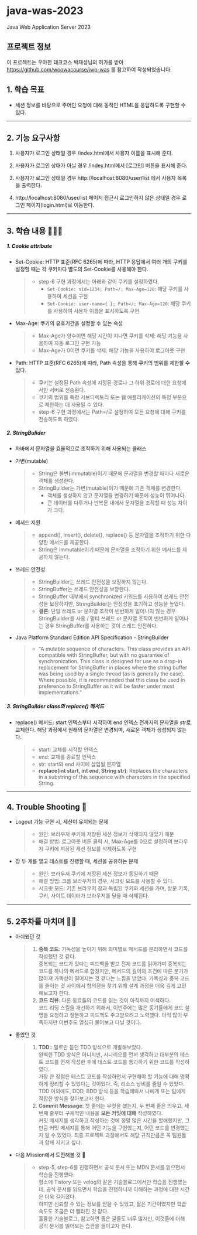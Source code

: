 # java-was-2023

Java Web Application Server 2023

## 프로젝트 정보

이 프로젝트는 우아한 테크코스 박재성님의 허가를 받아 https://github.com/woowacourse/jwp-was
를 참고하여 작성되었습니다.

## 1. 학습 목표
- 세션 정보를 바탕으로 주어인 요청에 대해 동적인 HTML을 응답하도록 구현할 수 있다.

---

## 2. 기능 요구사항
1. 사용자가 로그인 상태일 경우 /index.html에서 사용자 이름을 표시해 준다.

2. 사용자가 로그인 상태가 아닐 경우 /index.html에서 [로그인] 버튼을 표시해 준다.

3. 사용자가 로그인 상태일 경우 http://localhost:8080/user/list 에서 사용자 목록을 출력한다.

4. http://localhost:8080/user/list  페이지 접근시 로그인하지 않은 상태일 경우 로그인 페이지(login.html)로 이동한다.

---

## 3. 학습 내용 👨🏻‍💻

##### 1. Cookie attribute
- Set-Cookie: HTTP 표준(RFC 6265)에 따라, HTTP 응답에서 여러 개의 쿠키를 설정할 때는 각 쿠키마다 별도의 Set-Cookie를 사용해야 한다.
  >- step-6 구현 과정에서는 아래와 같이 쿠키를 설정하였다.
  >   - `Set-Cookie: sid=1234; Path=/; Max-Age=120`: 해당 쿠키를 사용하여 세션을 구현
  >   - `Set-Cookie: user-name={ }; Path=/; Max-Age=120`: 해당 쿠키를 사용하여 사용자 이름을 표시하도록 구현
- Max-Age: 쿠키의 유효기간을 설정할 수 있는 속성
  >- Max-Age가 양수이면 해당 시간이 지나면 쿠키를 삭제: 해당 기능을 사용하여 자동 로그인 구현 가능
  >- Max-Age가 0이면 쿠키를 삭제: 해당 기능을 사용하여 로그아웃 구현
- Path: HTTP 표준(RFC 6265)에 따라, Path 속성을 통해 쿠키의 범위를 제한할 수 있다.
  >- 쿠키는 설정된 Path 속성에 지정된 경로나 그 하위 경로에 대한 요청에서만 서버로 전송된다.
  >- 쿠키의 범위를 특정 서브디렉토리 또는 웹 애플리케이션의 특정 부분으로 제한하는 데 사용될 수 있다.
  >- step-6 구현 과정에서는 Path=/로 설정하여 모든 요청에 대해 쿠키를 전송하도록 하였다.

##### 2. StringBulider
- 자바에서 문자열을 효율적으로 조작하기 위해 사용되는 클래스
- 가변(mutable)
  >- String은 불변(immutable)이기 때문에 문자열을 변경할 때마다 새로운 객체를 생성한다.
  >- StringBuilder는 가변(mutable)이기 때문에 기존 객체를 변경한다.
  >   - 객체를 생성하지 않고 문자열을 변경하기 때문에 성능이 뛰어나다.
  >   - 큰 데이터를 다루거나 반복문 내에서 문자열을 조작할 때 성능 차이가 크다.

- 메서드 지원
  >- append(), insert(), delete(), replace() 등 문자열을 조작하기 위한 다양한 메서드를 제공한다.
  >- String은 immutable이기 때문에 문자열을 조작하기 위한 메서드를 제공하지 않는다.

- 쓰레드 안전성
  >- StringBuilder는 쓰레드 안전성을 보장하지 않는다.
  >- StringBuffer는 쓰레드 안전성을 보장한다.
  >  - StringBuffer 내부에서 synchronized 키워드를 사용하여 쓰레드 안전성을 보장하지만, StringBuilder는 안정성을 포기하고 성능을 높였다.
  >- **결론**: 단일 쓰레드 or 문자열 조작이 빈번하게 일어나지 않는 경우 StringBuilder를 사용 / 멀티 쓰레드 or 문자열 조작이 빈번하게 일어나는 경우 StringBuffer를 사용하는 것이 스레드 안전하다.

- Java Platform Standard Edition API Specification - StringBuilder
  >- "A mutable sequence of characters. This class provides an API compatible with StringBuffer, but with no guarantee of synchronization. This class is designed for use as a drop-in replacement for StringBuffer in places where the string buffer was being used by a single thread (as is generally the case). Where possible, it is recommended that this class be used in preference to StringBuffer as it will be faster under most implementations."

##### 3. StringBuilder class의 replace() 메서드
- replace() 메서드: start 인덱스부터 시작하여 end 인덱스 전까지의 문자열을 str로 교체한다.
해당 과정에서 원래의 문자열은 변경되며, 새로운 객체가 생성되지 않는다.
  >- start: 교체를 시작할 인덱스
  >- end: 교체를 종료할 인덱스
  >- str: start와 end 사이에 삽입될 문자열
  >- **replace(int start, int end, String str)**: Replaces the characters in a substring of this sequence with characters in the specified String.

---

## 4. Trouble Shooting 🚀
- Logout 기능 구현 시, 세션이 유지되는 문제
  >- 원인: 브라우저 쿠키에 저장된 세션 정보가 삭제되지 않았기 때문
  >- 해결 방법: 로그아웃 버튼 클릭 시, Max-Age를 0으로 설정하여 브라우저 쿠키에 저장된 세션 정보를 삭제하도록 구현

- 창 두 개를 열고 테스트를 진행할 때, 세션을 공유하는 문제
  >- 원인: 브라우저 쿠키에 저장된 세션 정보가 동일하기 때문
  >- 해결 방법: 크롬 브라우저의 경우, 시크릿 모드를 사용할 수 있다.
  >  - 시크릿 모드: 기존 브라우저 창과 독립된 쿠키와 세션을 가며, 방문 기록, 쿠키, 사이트 데이터가 브라우저를 닫을 때 삭제된다.

----

## 5. 2주차를 마치며 👋🏻
- 아쉬웠던 것
  >1. **중복 코드**: 가독성을 높이기 위해 의미별로 메서드를 분리하면서 코드를 작성했던 것 같다. <br>
  중복되는 코드가 있다는 피드백을 받고 전체 코드를 읽어가며 중복되는 코드를 하나의 메서드로 합쳤지만, 메서드의 길이와 조건에 따른 분기가 많아져 가독성이 떨어지는 것 같다는 느낌을 받았다.
  가독성과 중복 코드를 줄이는 것 사이에서 합의점을 찾기 위해 설계 과정을 더욱 깊게 고민해보고자 한다.
  >2. **코드 리뷰**: 다른 동료들의 코드를 읽는 것이 아직까지 어색하다.<br>
  코드 리딩 스킬을 개선하기 위해서, 이번주에는 많은 동기들에게 코드 설명을 요청하고 질문하고 피드백도 주고받으려고 노력했다.
  아직 많이 부족하지만 이번주도 열심히 물어보고 다닐 것이다.

- 좋았던 것
  >1. **TDD**:: 말로만 듣던 TDD 방식으로 개발해보았다. <br>
  완벽한 TDD 방식은 아니지만, 시나리오를 먼저 생각하고 대부분의 테스트 코드를 먼저 작성한 후에 테스트 코드를 통과하기 위한 코드를 작성하였다. <br>
  가장 큰 장점은 테스트 코드를 작성하면서 구현해야 할 기능에 대해 명확하게 정리할 수 있었다는 것이었다. 즉, 리소스 낭비를 줄일 수 있었다.
  TDD 이외에도, DDD, BDD 방식 등을 학습해봐서 나에게 또는 팀에게 적합한 방식을 찾아보고자 한다.
  >2. **Commit Message**: 첫 줄에는 무엇을 했는지, 두 번째 줄은 띄우고, 세 번째 줄부터 구체적인 내용을 **모든 커밋에 대해** 작성하였다. <br>
  커밋 메세지를 생각하고 작성하는 것에 정말 많은 시간을 할애했지만, 그만큼 커밋 메세지를 통해 어떤 기능을 구현했는지, 어떤 코드를 변경했는지 알 수 있었다.
  최종 프로젝트 과정에서도 해당 규칙만큼은 꼭 팀원들과 함께 지키고 싶다.

- 다음 Mission에서 도전해볼 것 🤔
  >- step-5, step-6를 진행하면서 공식 문서 또는 MDN 문서를 읽으면서 학습을 진행했다. <br>
  평소에 Tistory 또는 velog와 같은 기술블로그에서만 학습을 진행했는데, 공식 문서를 읽으면서 학습을 진행하니까 이해하는 과정에 대한 시간은 더욱 길어졌다. <br>
  하지만 신뢰할 수 있는 정보를 얻을 수 있었고, 짧은 기간이였지만 학습 속도도 조금은 더 빨라진 것 같다. <br>
  훌륭한 기술블로그, 참고하면 좋은 글들도 너무 많지만, 이것들에 더해 공식 문서를 읽어보는 습관을 들이고자 한다.
